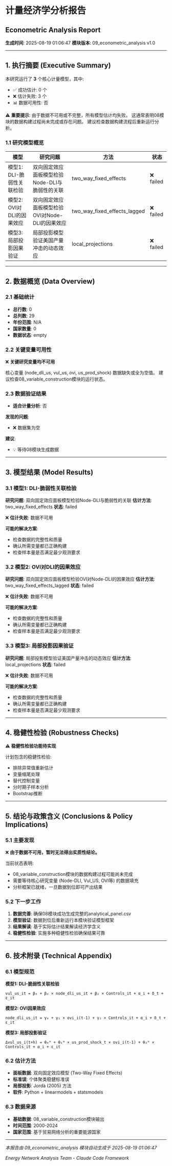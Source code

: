 # 计量经济学分析报告
## Econometric Analysis Report

**生成时间**: 2025-08-19 01:06:47
**模块版本**: 09_econometric_analysis v1.0

---

## 1. 执行摘要 (Executive Summary)

本研究运行了 **3** 个核心计量模型，其中:
- ✅ 成功估计: 0 个
- ❌ 估计失败: 3 个
- 📊 数据可用性: 否

⚠️ **重要提示**: 由于数据不可用或不完整，所有模型估计均失败。
这通常表明08模块的数据构建过程尚未完成或存在问题。
建议检查数据构建流程后重新运行分析。

### 1.1 研究模型概览

| 模型 | 研究问题 | 方法 | 状态 |
|------|----------|------|------|
| 模型1: DLI-脆弱性关联检验 | 双向固定效应面板模型检验Node-DLI与脆弱性的关联 | two_way_fixed_effects | ❌ failed |
| 模型2: OVI对DLI的因果效应 | 双向固定效应面板模型检验OVI对Node-DLI的因果效应 | two_way_fixed_effects_lagged | ❌ failed |
| 模型3: 局部投影因果验证 | 局部投影模型验证美国产量冲击的动态效应 | local_projections | ❌ failed |

---

## 2. 数据概览 (Data Overview)

### 2.1 基础统计

- **总行数**: 0
- **总列数**: 29
- **年份范围**: N/A
- **国家数量**: 0
- **数据状态**: empty

### 2.2 关键变量可用性

❌ **关键研究变量均不可用**

核心变量 (node_dli_us, vul_us, ovi, us_prod_shock) 数据缺失或全为空值。
建议检查08_variable_construction模块的运行状态。

### 2.3 数据验证结果

- **适合计量分析**: 否

**发现的问题**:

- ❌ 数据集为空

**建议**:

- 💡 等待08模块生成数据

---

## 3. 模型结果 (Model Results)

### 3.1 模型1: DLI-脆弱性关联检验

**研究问题**: 双向固定效应面板模型检验Node-DLI与脆弱性的关联
**估计方法**: two_way_fixed_effects
**状态**: failed

❌ **估计失败**: 数据不可用

**可能的解决方案**:
- 检查数据的完整性和质量
- 确认所需变量都已正确构建
- 检查样本量是否满足最少观测要求

### 3.2 模型2: OVI对DLI的因果效应

**研究问题**: 双向固定效应面板模型检验OVI对Node-DLI的因果效应
**估计方法**: two_way_fixed_effects_lagged
**状态**: failed

❌ **估计失败**: 数据不可用

**可能的解决方案**:
- 检查数据的完整性和质量
- 确认所需变量都已正确构建
- 检查样本量是否满足最少观测要求

### 3.3 模型3: 局部投影因果验证

**研究问题**: 局部投影模型验证美国产量冲击的动态效应
**估计方法**: local_projections
**状态**: failed

❌ **估计失败**: 数据不可用

**可能的解决方案**:
- 检查数据的完整性和质量
- 确认所需变量都已正确构建
- 检查样本量是否满足最少观测要求

---

## 4. 稳健性检验 (Robustness Checks)

⚠️ **稳健性检验功能待实现**

计划包含的稳健性检验:
- 排除异常值重新估计
- 变量缩尾处理
- 替代控制变量
- 分时期子样本分析
- Bootstrap推断

---

## 5. 结论与政策含义 (Conclusions & Policy Implications)

### 5.1 主要发现

❌ **由于数据不可用，暂时无法得出实质性结论。**

当前状态表明:
- 08_variable_construction模块的数据构建过程可能尚未完成
- 需要等待核心研究变量 (Node-DLI, Vul_US, OVI等) 的数据填充
- 分析框架已就绪，一旦数据到位即可产出结果

### 5.2 下一步工作

1. **数据完善**: 确保08模块成功生成完整的analytical_panel.csv
2. **模型验证**: 数据到位后重新运行本模块验证模型框架
3. **结果解读**: 基于实际估计结果解读经济学含义
4. **稳健性检验**: 实施多种稳健性检验确保结果可靠

---

## 6. 技术附录 (Technical Appendix)

### 6.1 模型规范

**模型1: DLI-脆弱性关联检验**
```
vul_us_it = β₀ + β₁ × node_dli_us_it + β₂ × Controls_it + α_i + δ_t + ε_it
```

**模型2: OVI因果效应**
```
node_dli_us_it = γ₀ + γ₁ × ovi_i(t-1) + γ₂ × Controls_it + α_i + δ_t + ε_it
```

**模型3: 局部投影验证**
```
Δvul_us_i(t+h) = θ₀ᵸ + θ₁ᵸ × us_prod_shock_t × ovi_i(t-1) + θ₂ᵸ × Controls_it + α_i + ε_it
```

### 6.2 估计方法

- **面板数据**: 双向固定效应模型 (Two-Way Fixed Effects)
- **标准误**: 个体聚类稳健标准误
- **局部投影**: Jordà (2005) 方法
- **软件**: Python + linearmodels + statsmodels

### 6.3 数据来源

- **基础数据**: 08_variable_construction模块输出
- **时间范围**: 2000-2024
- **国家范围**: 基于贸易网络分析的重要能源国家

---

*本报告由 09_econometric_analysis 模块自动生成于 2025-08-19 01:06:47*

*Energy Network Analysis Team - Claude Code Framework*